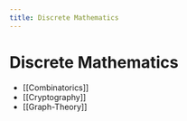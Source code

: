 ```yaml
---
title: Discrete Mathematics
---
```


# Discrete Mathematics
- [[Combinatorics]]
- [[Cryptography]]
- [[Graph-Theory]]